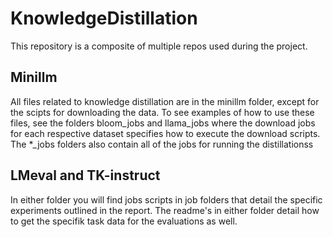 # KnowledgeDistillation

This repository is a composite of multiple repos used during the project.

## Minillm

All files related to knowledge distillation are in the minillm folder, except for the scipts for downloading the data. To see examples of how to use these files, see the folders bloom_jobs and llama_jobs where the download jobs for each respective dataset specifies how to execute the download scripts. The *_jobs folders also contain all of the jobs for running the distillationss

##  LMeval and TK-instruct

In either folder you will find jobs scripts in job folders that detail the specific experiments outlined in the report. The readme's in either folder detail how to get the specifik task data for the evaluations as well. 
